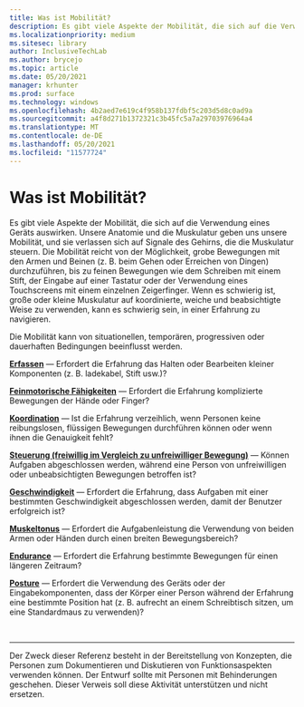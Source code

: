 ```yaml
---
title: Was ist Mobilität?
description: Es gibt viele Aspekte der Mobilität, die sich auf die Verwendung eines Geräts auswirken.
ms.localizationpriority: medium
ms.sitesec: library
author: InclusiveTechLab
ms.author: brycejo
ms.topic: article
ms.date: 05/20/2021
manager: krhunter
ms.prod: surface
ms.technology: windows
ms.openlocfilehash: 4b2aed7e619c4f958b137fdbf5c203d5d8c0ad9a
ms.sourcegitcommit: a4f8d271b1372321c3b45fc5a7a29703976964a4
ms.translationtype: MT
ms.contentlocale: de-DE
ms.lasthandoff: 05/20/2021
ms.locfileid: "11577724"
---
```

# <a name="what-is-mobility"></a>Was ist Mobilität?

Es gibt viele Aspekte der Mobilität, die sich auf die Verwendung eines Geräts auswirken. Unsere Anatomie und die Muskulatur geben uns unsere Mobilität, und sie verlassen sich auf Signale des Gehirns, die die Muskulatur steuern. Die Mobilität reicht von der Möglichkeit, grobe Bewegungen mit den Armen und Beinen (z. B. beim Gehen oder Erreichen von Dingen) durchzuführen, bis zu feinen Bewegungen wie dem Schreiben mit einem Stift, der Eingabe auf einer Tastatur oder der Verwendung eines Touchscreens mit einem einzelnen Zeigerfinger. Wenn es schwierig ist, große oder kleine Muskulatur auf koordinierte, weiche und beabsichtigte Weise zu verwenden, kann es schwierig sein, in einer Erfahrung zu navigieren.

Die Mobilität kann von situationellen, temporären, progressiven oder dauerhaften Bedingungen beeinflusst werden.

**[Erfassen](mobility-grasp.md)** &mdash; Erfordert die Erfahrung das Halten oder Bearbeiten kleiner Komponenten (z. B. ladekabel, Stift usw.)?

**[Feinmotorische Fähigkeiten](mobility-fine-motor-skills.md)** &mdash; Erfordert die Erfahrung komplizierte Bewegungen der Hände oder Finger?

**[Koordination](mobility-coordination.md)** &mdash; Ist die Erfahrung verzeihlich, wenn Personen keine reibungslosen, flüssigen Bewegungen durchführen können oder wenn ihnen die Genauigkeit fehlt?

**[Steuerung (freiwillig im Vergleich zu unfreiwilliger Bewegung)](mobility-control.md)** &mdash; Können Aufgaben abgeschlossen werden, während eine Person von unfreiwilligen oder unbeabsichtigten Bewegungen betroffen ist?

**[Geschwindigkeit](mobility-speed.md)** &mdash; Erfordert die Erfahrung, dass Aufgaben mit einer bestimmten Geschwindigkeit abgeschlossen werden, damit der Benutzer erfolgreich ist?

**[Muskeltonus](mobility-muscle-tone.md)** &mdash; Erfordert die Aufgabenleistung die Verwendung von beiden Armen oder Händen durch einen breiten Bewegungsbereich?

**[Endurance](mobility-endurance.md)** &mdash; Erfordert die Erfahrung bestimmte Bewegungen für einen längeren Zeitraum?

**[Posture](mobility-posture.md)** &mdash; Erfordert die Verwendung des Geräts oder der Eingabekomponenten, dass der Körper einer Person während der Erfahrung eine bestimmte Position hat (z. B. aufrecht an einem Schreibtisch sitzen, um eine Standardmaus zu verwenden)?

&nbsp;

[comment]: # (Footer-Anweisung)
___
Der Zweck dieser Referenz besteht in der Bereitstellung von Konzepten, die Personen zum Dokumentieren und Diskutieren von Funktionsaspekten verwenden können. Der Entwurf sollte mit Personen mit Behinderungen geschehen. Dieser Verweis soll diese Aktivität unterstützen und nicht ersetzen. 
